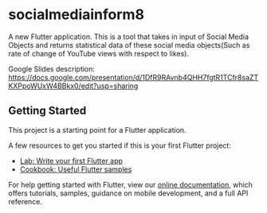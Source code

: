 # socialmediainform8

A new Flutter application. This is a tool that takes in input of Social Media Objects and returns statistical data of these social media objects(Such as rate of change of YouTube views with respect to likes).

Google Slides description: https://docs.google.com/presentation/d/1DfR9RAvnb4QHH7fgtR1TCfr8saZTKXPpoWUxW4BBkx0/edit?usp=sharing

## Getting Started

This project is a starting point for a Flutter application.

A few resources to get you started if this is your first Flutter project:

- [Lab: Write your first Flutter app](https://flutter.dev/docs/get-started/codelab)
- [Cookbook: Useful Flutter samples](https://flutter.dev/docs/cookbook)

For help getting started with Flutter, view our
[online documentation](https://flutter.dev/docs), which offers tutorials,
samples, guidance on mobile development, and a full API reference.
